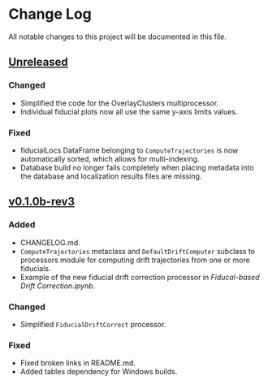 # Change Log
All notable changes to this project will be documented in this file.

## [Unreleased]
### Changed
- Simplified the code for the OverlayClusters multiprocessor.
- Individual fiducial plots now all use the same y-axis limits values.

### Fixed
- fiducialLocs DataFrame belonging to `ComputeTrajectories` is now
  automatically sorted, which allows for multi-indexing.
- Database build no longer fails completely when placing metadata
  into the database and localization results files are missing.

## [v0.1.0b-rev3]
### Added
- CHANGELOG.md.
- `ComputeTrajectories` metaclass and `DefaultDriftComputer` subclass
  to processors module for computing drift trajectories from one or
  more fiducials.
- Example of the new fiducial drift correction processor in
*Fiducal-based Drift Correction.ipynb*.

### Changed
- Simplified `FiducialDriftCorrect` processor.

### Fixed
- Fixed broken links in README.md.
- Added tables dependency for Windows builds.

[Unreleased]: https://github.com/kmdouglass/bstore/compare/v0.1.0b-rev3...HEAD
[v0.1.0b-rev3]: https://github.com/kmdouglass/bstore/compare/v0.1.0b-rev2...v0.1.0b-rev3
